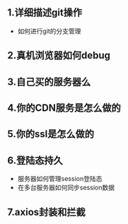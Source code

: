 ## 1.详细描述git操作
- 如何进行git的分支管理
## 2.真机浏览器如何debug
## 3.自己买的服务器么
## 4.你的CDN服务是怎么做的
## 5.你的ssl是怎么做的
## 6.登陆态持久
- 服务器如何管理session登陆态
- 在多台服务器如何同步session数据
## 7.axios封装和拦截
